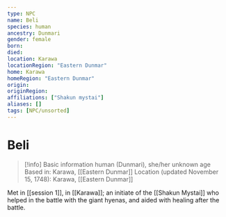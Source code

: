```yaml
---
type: NPC
name: Beli
species: human
ancestry: Dunmari
gender: female
born: 
died: 
location: Karawa
locationRegion: "Eastern Dunmar"
home: Karawa
homeRegion: "Eastern Dunmar"
origin:
originRegion:
affiliations: ["Shakun mystai"]
aliases: []
tags: [NPC/unsorted]
---
```

# Beli
>[!info] Basic information
>human (Dunmari), she/her
>unknown age
>Based in: Karawa, [[Eastern Dunmar]]
>Location (updated November 15, 1748): Karawa, [[Eastern Dunmar]]

Met in [[session 1]], in [[Karawa]]; an initiate of the [[Shakun Mystai]] who helped in the battle with the giant hyenas, and aided with healing after the battle.
